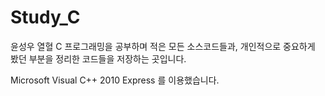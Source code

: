 # Study_C
 
윤성우 열혈 C 프로그래밍을 공부하며 적은 모든 소스코드들과, 개인적으로 중요하게 봤던 부분을 정리한 코드들을 저장하는 곳입니다.

Microsoft Visual C++ 2010 Express 를 이용했습니다.


